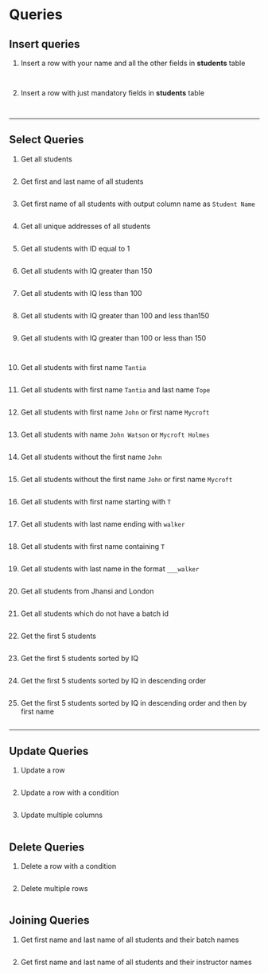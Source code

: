 
# Queries

## Insert queries
1. Insert a row with your name and all the other fields in **students** table
```sql
    
```

2. Insert a row with just mandatory fields in **students** table
```sql
    
```

---

## Select Queries
1. Get all students

    ```sql
    
    ```

2. Get first and last name of all students

    ```sql
    
    ```

3. Get first name of all students with output column name as `Student Name`
    
    ```sql
    
    ```
4. Get all unique addresses of all students
        
    ```sql
    
    ```
5. Get all students with ID equal to 1
    
    ```sql
    
    ```
6. Get all students with IQ greater than 150
    
    ```sql
    
    ```
7. Get all students with IQ less than 100
    
    ```sql
    
    ```
8. Get all students with IQ greater than 100 and less than150

    ```sql
    
    ```
9. Get all students with IQ greater than 100 or less than 150
    
    ```sql
     
    ```
10. Get all students with first name `Tantia`
    
    ```sql
    
    ```
11. Get all students with first name `Tantia` and last name `Tope`
    
    ```sql
    
    ```
12. Get all students with first name `John` or first name `Mycroft`
    
    ```sql
    
    ```
13. Get all students with name `John Watson` or `Mycroft Holmes`
    
    ```sql
    
    ```
14. Get all students without the first name `John`
    
    ```sql
    
    ```
15. Get all students without the first name `John` or first name `Mycroft`
    
    ```sql
    
    ```
16. Get all students with first name starting with `T`
    
    ```sql
    
    ```
17. Get all students with last name ending with `walker`
    
    ```sql
    
    ```
18. Get all students with first name containing `T`
    
    ```sql
    
    ```
19. Get all students with last name in the format `___walker`
    ```sql
    
    ```
20. Get all students from Jhansi and London
    
    ```sql
    
    ```
21. Get all students which do not have a batch id
    
    ```sql
    
    ```
22. Get the first 5 students
    
    ```sql
    
    ```
23. Get the first 5 students sorted by IQ
    
    
    ```sql
    
    ```
24. Get the first 5 students sorted by IQ in descending order
    
    ```sql
    
    ```
25. Get the first 5 students sorted by IQ in descending order and then by first name
    
    ```sql
    
    ```

---

## Update Queries

1. Update a row

    ```sql
    
    ```
2. Update a row with a condition

    ```sql
    
    ```

3. Update multiple columns

    ```sql
    
    ```

## Delete Queries

1. Delete a row with a condition
 
     ```sql
     
     ```
 
2. Delete multiple rows
 
     ```sql
     
     ```

## Joining Queries

1. Get first name and last name of all students and their batch names
    
    ```sql
    
    ```
2. Get first name and last name of all students and their instructor names
    
    ```sql
    ```
